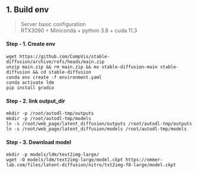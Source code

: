 ## 1. Build env
> Server basic configuration \
> RTX3090 + Miniconda + python 3.8 + cuda 11.3

#### Step - 1. Create env
```shell
wget https://github.com/CompVis/stable-diffusion/archive/refs/heads/main.zip
unzip main.zip && rm main.zip && mv stable-diffusion-main stable-diffusion && cd stable-diffusion
conda env create -f environment.yaml
conda activate ldm
pip install gradio
```

#### Step - 2. link output_dir
```shell
mkdir -p /root/autodl-tmp/outputs
mkdir -p /root/autodl-tmp/models
ln -s /root/web_page/latent_diffusion/outputs /root/autodl-tmp/outputs
ln -s /root/web_page/latent_diffusion/models /root/autodl-tmp/models
```
#### Step - 3. Download model
```shell
mkdir -p models/ldm/text2img-large/
wget -O models/ldm/text2img-large/model.ckpt https://ommer-lab.com/files/latent-diffusion/nitro/txt2img-f8-large/model.ckpt
```

